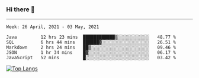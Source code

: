 ### Hi there 👋
---
<!--START_SECTION:waka-->
```text
Week: 26 April, 2021 - 03 May, 2021

Java         12 hrs 23 mins  ████████████▒░░░░░░░░░░░░   48.77 % 
SQL          6 hrs 44 mins   ██████▓░░░░░░░░░░░░░░░░░░   26.51 % 
Markdown     2 hrs 24 mins   ██▒░░░░░░░░░░░░░░░░░░░░░░   09.46 % 
JSON         1 hr 34 mins    █▓░░░░░░░░░░░░░░░░░░░░░░░   06.17 % 
JavaScript   52 mins         █░░░░░░░░░░░░░░░░░░░░░░░░   03.42 % 
```
<!--END_SECTION:waka-->

[![Top Langs](https://github-readme-stats.vercel.app/api/top-langs/?username=HyunAh-iia&layout=compact)](https://github.com/anuraghazra/github-readme-stats)
<!--
**HyunAh-iia/HyunAh-iia** is a ✨ _special_ ✨ repository because its `README.md` (this file) appears on your GitHub profile.

Here are some ideas to get you started:

- 🔭 I’m currently working on ...
- 🌱 I’m currently learning ...
- 👯 I’m looking to collaborate on ...
- 🤔 I’m looking for help with ...
- 💬 Ask me about ...
- 📫 How to reach me: ...
- 😄 Pronouns: ...
- ⚡ Fun fact: ...
-->
